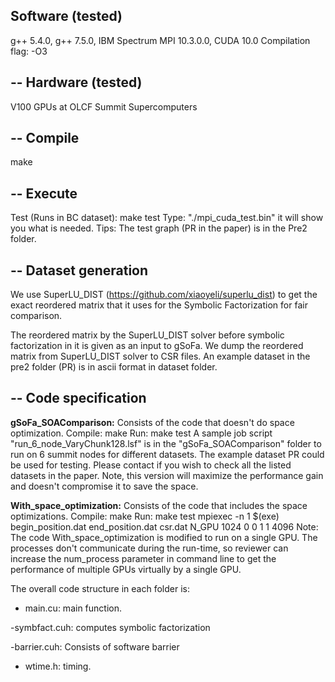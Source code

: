 Software (tested)
-----
g++ 5.4.0, g++ 7.5.0, IBM Spectrum MPI 10.3.0.0, CUDA 10.0
Compilation flag: -O3

--
Hardware (tested)
------
V100 GPUs at OLCF Summit Supercomputers 

--
Compile
-----

make

--
Execute
------
Test (Runs in BC dataset): make test
Type: "./mpi_cuda_test.bin" it will show you what is needed.
Tips: The test graph (PR in the paper) is in the Pre2 folder.

--
Dataset generation
----
We use SuperLU_DIST (https://github.com/xiaoyeli/superlu_dist) to get the exact reordered matrix that it uses for the Symbolic Factorization for fair comparison.

The reordered matrix by the SuperLU_DIST solver before symbolic factorization in it is given as an input to gSoFa.
We dump the reordered matrix from SuperLU_DIST solver to CSR files. An example dataset in the pre2 folder (PR) is in ascii format in dataset folder.

--
Code specification
---------

**gSoFa_SOAComparison:**
Consists of the code that doesn't do space optimization. 
Compile: make
Run: make test
A sample job script "run_6_node_VaryChunk128.lsf" is in the "gSoFa_SOAComparison" folder to run on 6 summit nodes for different datasets. The example dataset PR could be used for testing. Please contact if you wish to check all the listed datasets in the paper. Note, this version will maximize the performance gain and doesn't compromise it to save the space.


**With_space_optimization:**
Consists of the code that includes the space optimizations. 
Compile: make
Run: make test
mpiexec -n 1 $(exe) begin_position.dat end_position.dat csr.dat N_GPU 1024 0 0 1 1 4096
Note: The code With_space_optimization is modified to run on a single GPU. 
The processes don't communicate during the run-time, so reviewer can increase the num_process parameter in command line to get the performance of multiple GPUs virtually by a single GPU.

The overall code structure in each folder is:

- main.cu: main function.

-symbfact.cuh: computes symbolic factorization

-barrier.cuh: Consists of software barrier

- wtime.h: timing.



